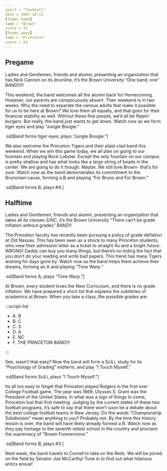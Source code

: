 ```yaml
---
sport = "football"
date = 2007-10-13
[teams.home]
name = "Brown"
score = 33
[teams.away]
name = "Princeton"
score = 24
---
```


## Pregame

Ladies and Gentlemen, friends and alumni, presenting an organization that has Nick Cannon on its drumline, it’s the Brown University “One band, one” BAND!!!!!

This weekend, the band welcomes all the alumni back for Homecoming. However, our parents are conspicuously absent. Their weekend is in two weeks. Why the need to separate the various adults that make it possible for us to be here at Brown? We love them all equally, and that goes for their financial stability as well. Without these fine people, we’d all be flippin’ burgers. But really, the band just wants to get down. Watch now as we form tiger eyes and play “Jungle Boogie.”

:sd[Band forms tiger eyes, plays “Jungle Boogie.”]

We also welcome the Princeton Tigers and their plaid-clad band this weekend. When we win this game today, we all plan on going to our fountain and playing Rock Lobster. Except the only fountain on our campus is pretty shallow and has what looks like a large string of beads in the center. We are going to do it though. Maybe. We still love Brown- that’s for sure. Watch now as the band demonstrates its commitment to the Brunonian cause, forming a B and playing “For Bruno and For Brown.”

:sd[Band forms B, plays #4.]

## Halftime

Ladies and Gentlemen, friends and alumni, presenting an organization that takes all its classes S/NC, it’s the Brown University “There can’t be grade inflation without grades” BAND!!

The Princeton faculty has recently been pursuing a policy of grade deflation at Old Nassau. This has been seen as a shock to many Princeton students, who view their admission letter as a ticket to straight As and a bright future. WRONG! Daddy can buy you many things, but there’s no hiding the fact that you don’t do your reading and write bad papers. This trend has many Tigers wishing for days gone by. Watch now as the band helps them achieve their dreams, forming an A and playing “Time Warp.”

:sd[Band forms A, plays “Time Warp.”]

At Brown, every student loves the New Curriculum, and there is no grade inflation. We have prepared a short list that explains the subtleties of academics at Brown. When you take a class, the possible grades are:

:::script-list

- A. B
- B. C
- C. S
- D. A
- E. NC
- F. THE PRINCETON BAND!!!

:::

See, wasn’t that easy? Now the band will form a SciLi, study for its “Psychology of Grading” midterm, and play “I Touch Myself.”

:sd[Band forms SciLi, plays “I Touch Myself.”]

Its all too easy to forget that Princeton played Rutgers in the first ever College Football game. The year was 1869; Ulysses S. Grant was the President of the United States. In what was a sign of things to come, Princeton lost that first meeting. Judging by the current states of these two football programs, it’s safe to say that there won’t soon be a debate about the best college football teams in New Jersey. Do the words “Championship Subdivision” mean anything to you? Probably not. By the time this history lesson is over, the band will have likely already formed a B. Watch now as they pay homage to the seventh oldest school in the country and proclaim the supremacy of “Brown Forevermore.”

:sd[Band forms B, plays #3.]

Next week, the band travels to Cornell to take on the Reds. We will be joined on the field by Senator Joe McCarthy! Tune in to find out what hilarious antics ensue!
